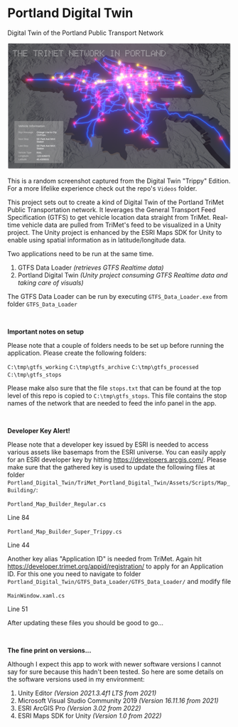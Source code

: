 # Portland Digital Twin
 Digital Twin of the Portland Public Transport Network
 
![Portland Digital Twin](/Screenshots/Portland_Digital_Twin.png)

This is a random screenshot captured from the Digital Twin "Trippy" Edition. For a more lifelike experience check out the repo's `Videos` folder.

This project sets out to create a kind of Digital Twin of the Portland TriMet Public Transportation network. It leverages the General Transport Feed Specification (GTFS) to get vehicle location data straight from TriMet. Real-time vehicle data are pulled from TriMet's feed to be visualized in a Unity project. The Unity project is enhanced by the ESRI Maps SDK for Unity to enable using spatial information as in latitude/longitude data.

Two applications need to be run at the same time.

1. GTFS Data Loader _(retrieves GTFS Realtime data)_
2. Portland Digital Twin _(Unity project consuming GTFS Realtime data and taking care of visuals)_

The GTFS Data Loader can be run by executing `GTFS_Data_Loader.exe` from folder `GTFS_Data_Loader`

<br />
 
__Important notes on setup__

Please note that a couple of folders needs to be set up before running the application. Please create the following folders:

`C:\tmp\gtfs_working`
`C:\tmp\gtfs_archive`
`C:\tmp\gtfs_processed`
`C:\tmp\gtfs_stops`

Please make also sure that the file `stops.txt` that can be found at the top level of this repo is copied to `C:\tmp\gtfs_stops`. This file contains the stop names of the network that are needed to feed the info panel in the app.

<br />

__Developer Key Alert!__

Please note that a developer key issued by ESRI is needed to access various assets like basemaps from the ESRI universe. You can easily apply for an ESRI developer key by hitting https://developers.arcgis.com/. Please make sure that the gathered key is used to update the following files at folder `Portland_Digital_Twin/TriMet_Portland_Digital_Twin/Assets/Scripts/Map_Building/`:

`Portland_Map_Builder_Regular.cs`

Line 84

`Portland_Map_Builder_Super_Trippy.cs`

Line 44

Another key alias "Application ID" is needed from TriMet. Again hit https://developer.trimet.org/appid/registration/ to apply for an Application ID. For this one you need to navigate to folder `Portland_Digital_Twin/GTFS_Data_Loader/GTFS_Data_Loader/` and modify file 

`MainWindow.xaml.cs`

Line 51

After updating these files you should be good to go...

<br />
 
__The fine print on versions...__

Although I expect this app to work with newer software versions I cannot say for sure because this hadn't been tested. So here are some details on the software versions used in my environment:

1. Unity Editor _(Version 2021.3.4f1 LTS from 2021)_
2. Microsoft Visual Studio Community 2019 _(Version 16.11.16 from 2021)_
3. ESRI ArcGIS Pro _(Version 3.02 from 2022)_
4. ESRI Maps SDK for Unity _(Version 1.0 from 2022)_

